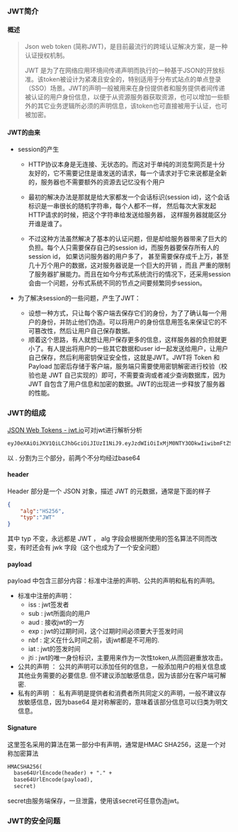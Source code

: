 ### JWT简介

#### 概述

> Json web token (简称JWT)，是目前最流行的跨域认证解决方案，是一种认证授权机制。
>
> JWT 是为了在网络应用环境间传递声明而执行的一种基于JSON的开放标准。该token被设计为紧凑且安全的，特别适用于分布式站点的单点登录（SSO）场景。JWT的声明一般被用来在身份提供者和服务提供者间传递被认证的用户身份信息，以便于从资源服务器获取资源，也可以增加一些额外的其它业务逻辑所必须的声明信息，该token也可直接被用于认证，也可被加密。

#### JWT的由来

* session的产生

  * HTTP协议本身是无连接、无状态的。而这对于单纯的浏览型网页是十分友好的，它不需要记住是谁发送的请求，每一个请求对于它来说都是全新的，服务器也不需要额外的资源去记忆没有个用户

  * 最初的解决办法是那就是给大家都发一个会话标识(session id)，这个会话标识是一串很长的随机字符串，每个人都不一样， 然后每次大家发起HTTP请求的时候，把这个字符串给发送给服务器， 这样服务器就能区分开谁是谁了。

  * 不过这种方法虽然解决了基本的认证问题，但是却给服务器带来了巨大的负担。每个人只需要保存自己的session id，而服务器要保存所有人的session id， 如果访问服务器的用户多了， 甚至需要保存成千上万，甚至几十万个用户的数据，这对服务器说是一个巨大的开销 ，而且 严重的限制了服务器扩展能力。而且在如今分布式系统流行的情况下，还采用session会由一个问题，分布式系统不同的节点之间要频繁同步session。

* 为了解决session的一些问题，产生了JWT：
  * 设想一种方式，只让每个客户端去保存它们的身份，为了了确认每一个用户的身份，并防止他们伪造。可以将用户的身份信息用签名来保证它的不可篡改性，然后让用户自己保存数据。
  * 顺着这个思路，有人就想让用户保存更多的信息，这样服务器的负担就更小了。有人提出将用户的一些其它数据和user id一起发送给用户，让用户自己保存，然后利用密钥保证安全性，这就是JWT。JWT将 Token 和 Payload 加密后存储于客户端，服务端只需要使用密钥解密进行校验（校验也是 JWT 自己实现的）即可，不需要查询或者减少查询数据库，因为 JWT 自包含了用户信息和加密的数据。JWT的出现进一步释放了服务器的性能。

### JWT的组成

[JSON Web Tokens - jwt.io](https://jwt.io/)可对jwt进行解析分析

```txt
eyJ0eXAiOiJKV1QiLCJhbGciOiJIUzI1NiJ9.eyJzdWIiOiIxMjM0NTY3ODkwIiwibmFtZSI6IkpvaG4gRG9lIiwiYWRtaW4iOnRydWV9.Sigature
```

以 . 分割为三个部分，前两个不分均经过base64

#### header

Header 部分是一个 JSON 对象，描述 JWT 的元数据，通常是下面的样子

```json
{
    "alg":"HS256",
    "typ":"JWT"
}
```

其中 typ 不变，永远都是 JWT ， alg 字段会根据所使用的签名算法不同而改 变，有时还会有 jwk 字段（这个也成为了一个安全问题）

#### payload

payload 中包含三部分内容：标准中注册的声明、公共的声明和私有的声明。

* 标准中注册的声明： 
  * iss : jwt签发者 
  * sub : jwt所面向的用户 
  * aud : 接收jwt的一方 
  * exp : jwt的过期时间，这个过期时间必须要大于签发时间 
  * nbf : 定义在什么时间之前，该jwt都是不可用的. 
  * iat : jwt的签发时间 
  * jti : jwt的唯一身份标识，主要用来作为一次性token,从而回避重放攻击。 
* 公共的声明 ： 公共的声明可以添加任何的信息，一般添加用户的相关信息或其他业务需要的必要信息. 但不建议添加敏感信息，因为该部分在客户端可解密. 
* 私有的声明 ： 私有声明是提供者和消费者所共同定义的声明，一般不建议存放敏感信息，因为base64 是对称解密的，意味着该部分信息可以归类为明文信息。

#### Signature

这里签名采用的算法在第一部分中有声明，通常是HMAC SHA256，这是一个对称加密算法

```txt
HMACSHA256(
  base64UrlEncode(header) + "." +
  base64UrlEncode(payload),
  secret)
```

secret由服务端保存，一旦泄露，使用该secret可任意伪造jwt。

### JWT的安全问题
